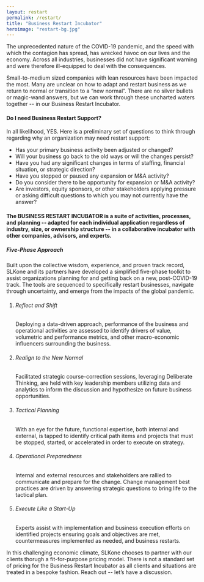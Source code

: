 ```yaml
---
layout: restart
permalink: /restart/
title: "Business Restart Incubator"
heroimage: "restart-bg.jpg"
---
```

<div id="restart-one">
	<p class="large">The unprecedented nature of the COVID-19 pandemic, and the speed with which the contagion has spread, 
has wrecked havoc on our lives and the economy. Across all industries, businesses did not have significant 
warning and were therefore ill-equipped to deal with the consequences.</p>
	<p class="large">Small-to-medium sized companies with lean resources have been impacted the most. Many are unclear on how to
adapt and restart business as we return to normal or transition to a “new normal”. There are no silver bullets or magic-wand answers, but we can work through these uncharted waters together -- in our Business Restart Incubator.</p>
</div>
<div id="restart-two" class="emphasis">
	<h4>Do I need Business Restart Support?</h4>
	<p>In all likelihood, YES. 
Here is a preliminary set of questions to think through regarding why an organization may need restart support: </p>
	<ul>
		<li>Has your primary business activity been adjusted or changed?</li>
		<li>Will your business go back to the old ways or will the changes persist?</li>
		<li>Have you had any significant changes in terms of staffing, financial situation, or strategic direction?</li>
		<li>Have you stopped or paused any expansion or M&A activity?</li>
		<li>Do you consider there to be opportunity for expansion or M&A activity?</li>
		<li>Are investors, equity sponsors, or other stakeholders applying pressure or asking difficult questions
	  to which you may not currently have the answer?</li>
	</ul>
</div>
<div id="restart-three" class="emphasis-alt">
	<h4>The BUSINESS RESTART INCUBATOR is a suite of activities, processes, and planning -- adapted for each 
individual application regardless of industry, size, or ownership structure -- in a collaborative incubator with
other companies, advisors, and experts.</h4>
</div>
<div id="restart-four" class="emphasis">
	<h5>Five-Phase Approach</h5>
	<p class="large">Built upon the collective wisdom, experience, and proven track record, SLKone and its partners have developed a 
simplified five-phase toolkit to assist organizations planning for and getting back on a new, post-COVID-19 track. The tools are
sequenced to specifically restart businesses, navigate through uncertainty, and emerge from the impacts of the global pandemic. </h7>
	<ol>
	<li>
		<h6>Reflect and Shift</h6>
		<p>Deploying a data-driven approach, performance of the business and operational activities are assessed to identify
	drivers of value, volumetric and performance metrics, and other macro-economic influencers surrounding the business.</p>
	</li>
	<li>
		<h6>Realign to the New Normal</h6>
		<p>Facilitated strategic course-correction sessions, leveraging Deliberate Thinking, are held with key leadership members 
utilizing data and analytics to inform the discussion and hypothesize on future business opportunities.</p>
	</li>
	<li>
		<h6>Tactical Planning</h6>
		<p>With an eye for the future, functional expertise, both internal and external, is tapped to identify critical path items and 
projects that must be stopped, started, or accelerated in order to execute on strategy.</p>
	</li>
	<li>
		<h6>Operational Preparedness</h6>
		<p>Internal and external resources and stakeholders are rallied to communicate and prepare for the change. Change 
management best practices are driven by answering strategic questions to bring life to the tactical plan.</p>
	</li>
	<li>
		<h6>Execute Like a Start-Up</h6>
		<p>Experts assist with implementation and business execution efforts on identified projects ensuring goals and 
objectives are met, countermeasures implemented as needed, and business restarts.</p>
	</li>
	</ol>
</div>

<div id="restart-five">
	<p class="large">In this challenging economic climate, SLKone chooses to partner with our clients thorugh a fit-for-purpose
pricing model. There is not a standard set of pricing for the Business Restart Incubator as all clients and 
situations are treated in a bespoke fashion. Reach out -- let’s have a discussion.</p>
</div>